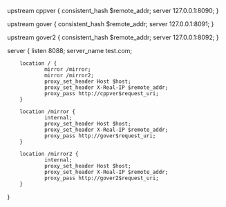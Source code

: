 upstream cppver {
        consistent_hash $remote_addr;
        server 127.0.0.1:8090;
}

upstream gover {
        consistent_hash $remote_addr;
        server 127.0.0.1:8091;
}

upstream gover2 {
        consistent_hash $remote_addr;
        server 127.0.0.1:8092;
}

server {
        listen       8088;
        server_name  test.com;

        location / {
                mirror /mirror;
                mirror /mirror2;
                proxy_set_header Host $host;
                proxy_set_header X-Real-IP $remote_addr;
                proxy_pass http://cppver$request_uri;
        }

        location /mirror {
                internal;
                proxy_set_header Host $host;
                proxy_set_header X-Real-IP $remote_addr;
                proxy_pass http://gover$request_uri;
        }

        location /mirror2 {
                internal;
                proxy_set_header Host $host;
                proxy_set_header X-Real-IP $remote_addr;
                proxy_pass http://gover2$request_uri;
        }
}
